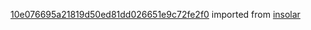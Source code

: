 [10e076695a21819d50ed81dd026651e9c72fe2f0](https://github.com/insolar/insolar/commit/10e076695a21819d50ed81dd026651e9c72fe2f0) imported from [insolar](https://github.com/insolar/insolar)
